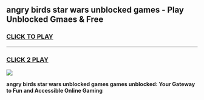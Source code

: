
## angry birds star wars unblocked games - Play Unblocked Gmaes & Free
<h3>
<a href="https://premium.freeplayer.one?title=angry_birds_star_wars_unblocked_games&ref=19F">CLICK TO PLAY</a></h3>
<hr>

<h3>
<a href="https://premium.freeplayer.one?title=angry_birds_star_wars_unblocked_games&ref=19F">CLICK 2 PLAY</a>
  
</h3>

<a href="https://premium.freeplayer.one?title=angry_birds_star_wars_unblocked_games&ref=19F/"><img src="https://clearcache.store/games.png"></a>


**angry birds star wars unblocked games games unblocked: Your Gateway to Fun and Accessible Online Gaming**
